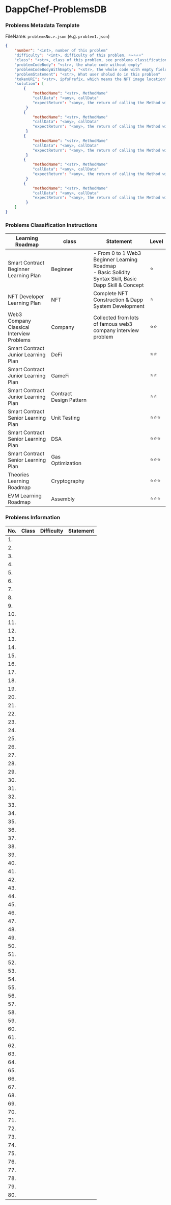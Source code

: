 # DappChef-ProblemsDB

### Problems Metadata Template
FileName: `problem<No.>.json` (e.g. `problem1.json`)
```json
{
    "number": "<int>, number of this problem"
    "difficulty": "<int>, difficulty of this problem, ⭐~⭐⭐⭐"
    "class": "<str>, class of this problem, see problems classification instructions part"
    "problemCodeBody": "<str>, the whole code without empty"
    "problemCodeBodyWithEmpty": "<str>, the whole code with empty field (problem)"
    "problemStatement": "<str>, What user sholud do in this problem"
    "tokenURI": "<str>, ipfsPrefix, which means the NFT image location"
    "solution": [
        {
            "methodName": "<str>, MethodName"
            "callData": "<any>, callData"
            "expectReturn": "<any>, the return of calling the Method with the callData"
         }
        {
            "methodName": "<str>, MethodName"
            "callData": "<any>, callData"
            "expectReturn": "<any>, the return of calling the Method with the callData"
         }
        {
            "methodName": "<str>, MethodName"
            "callData": "<any>, callData"
            "expectReturn": "<any>, the return of calling the Method with the callData"
         }
        {
            "methodName": "<str>, MethodName"
            "callData": "<any>, callData"
            "expectReturn": "<any>, the return of calling the Method with the callData"
         }
        {
            "methodName": "<str>, MethodName"
            "callData": "<any>, callData"
            "expectReturn": "<any>, the return of calling the Method with the callData"
         }
    ]
}
```

### Problems Classification Instructions

| Learning Roadmap | class | Statement | Level |
| --- | --- | --- | --- |
|Smart Contract Beginner Learning Plan | Beginner |- From 0 to 1 Web3 Beginner Learning Roadmap <br/> - Basic Solidity Syntax Skill, Basic Dapp Skill & Concept|⭐|
|NFT Developer Learning Plan | NFT	| Complete NFT Construction & Dapp System Development	|⭐|
|Web3 Company Classical Interview Problems| Company	| Collected from lots of famous web3 company interview problem	|⭐⭐|
|Smart Contract Junior Learning Plan| DeFi	|	|⭐⭐|
|Smart Contract Junior Learning Plan| GameFi	|	|⭐⭐|
|Smart Contract Junior Learning Plan| Contract Design Pattern	| |⭐⭐|
|Smart Contract Senior Learning Plan| 	Unit Testing | 	|⭐⭐⭐|
|Smart Contract Senior Learning Plan| 	DSA | 	|⭐⭐⭐|
|Smart Contract Senior Learning Plan| 	Gas Optimization | 	|⭐⭐⭐|
|Theories Learning Roadmap|	Cryptography |	|⭐⭐⭐|
|EVM Learning Roadmap|	Assembly |	|⭐⭐⭐|

### Problems Information

| No. | Class | Difficulty | Statement |
| --- | --- | --- | --- |
| 1. ||||
| 2. ||||
| 3. ||||
| 4. ||||
| 5. ||||
| 6. ||||
| 7. ||||
| 8. ||||
| 9. ||||
| 10. ||||
| 11. ||||
| 12. ||||
| 13. ||||
| 14. ||||
| 15. ||||
| 16. ||||
| 17. ||||
| 18. ||||
| 19. ||||
| 20. ||||
| 21. ||||
| 22. ||||
| 23. ||||
| 24. ||||
| 25. ||||
| 26. ||||
| 27. ||||
| 28. ||||
| 29. ||||
| 30. ||||
| 31. ||||
| 32. ||||
| 33. ||||
| 34. ||||
| 35. ||||
| 36. ||||
| 37. ||||
| 38. ||||
| 39. ||||
| 40. ||||
| 41. ||||
| 42. ||||
| 43. ||||
| 44. ||||
| 45. ||||
| 46. ||||
| 47. ||||
| 48. ||||
| 49. ||||
| 50. ||||
| 51. ||||
| 52. ||||
| 53. ||||
| 54. ||||
| 55. ||||
| 56. ||||
| 57. ||||
| 58. ||||
| 59. ||||
| 60. ||||
| 61. ||||
| 62. ||||
| 63. ||||
| 64. ||||
| 65. ||||
| 66. ||||
| 67. ||||
| 68. ||||
| 69. ||||
| 70. ||||
| 71. ||||
| 72. ||||
| 73. ||||
| 74. ||||
| 75. ||||
| 76. ||||
| 77. ||||
| 78. ||||
| 79. ||||
| 80. ||||
